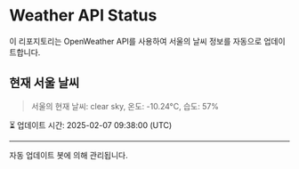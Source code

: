 
# Weather API Status

이 리포지토리는 OpenWeather API를 사용하여 서울의 날씨 정보를 자동으로 업데이트합니다.

## 현재 서울 날씨
> 서울의 현재 날씨: clear sky, 온도: -10.24°C, 습도: 57%

⏳ 업데이트 시간: 2025-02-07 09:38:00 (UTC)

---
자동 업데이트 봇에 의해 관리됩니다.
